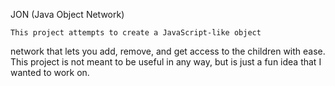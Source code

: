 JON (Java Object Network)

	This project attempts to create a JavaScript-like object 
network that lets you add, remove, and get access to the children with 
ease. This project is not meant to be useful in any way, but is just a fun
idea that I wanted to work on.
